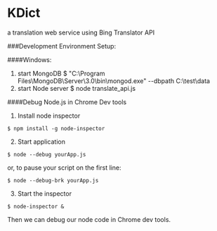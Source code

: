 # KDict
a translation web service using Bing Translator API

###Development Environment Setup:

####Windows:

1. start MongoDB
$ "C:\Program Files\MongoDB\Server\3.0\bin\mongod.exe" --dbpath C:\test\data
2. start Node server
$ node translate_api.js

####Debug Node.js in Chrome Dev tools

1. Install node inspector
  ```
  $ npm install -g node-inspector
  ```
2. Start application
  ```
  $ node --debug yourApp.js
  ```
or, to pause your script on the first line:
  ```
  $ node --debug-brk yourApp.js
  ```
3. Start the inspector
  ```
  $ node-inspector &
  ```
Then we can debug our node code in Chrome dev tools.

